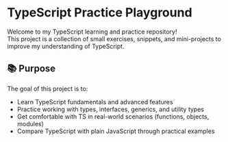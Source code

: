 # TypeScript Practice Playground

Welcome to my TypeScript learning and practice repository!  
This project is a collection of small exercises, snippets, and mini-projects to improve my understanding of TypeScript.

## 📚 Purpose

The goal of this project is to:
- Learn TypeScript fundamentals and advanced features
- Practice working with types, interfaces, generics, and utility types
- Get comfortable with TS in real-world scenarios (functions, objects, modules)
- Compare TypeScript with plain JavaScript through practical examples
